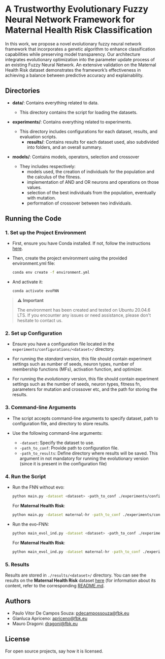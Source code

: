 # A Trustworthy Evolutionary Fuzzy Neural Network Framework for Maternal Health Risk Classification
In this work, we propose a novel evolutionary fuzzy neural network framework that incorporates a genetic algorithm to enhance classification capabilities while preserving
model transparency. Our architecture integrates evolutionary optimization into
the parameter update process of an existing Fuzzy Neural Network. An extensive
validation on the Maternal Health Risk dataset demonstrates the framework’s effectiveness in achieving a balance between predictive accuracy and explainability.

## Directories

- **data/**: Contains everything related to data.
  - This directory contains the script for loading the datasets. 

- **experiments/**: Contains everything related to experiments.
  - This directory includes configurations for each dataset, results, and evaluation scripts.
    - **results/**: Contains results for each dataset used, also subdivided into folders, and an overall summary.
    

- **models/**: Contains models, operators, selection and crossover
  - They includes respectively:
    - models used, the creation of individuals for the population and the calculus of the fitness.
    - implementation of AND and OR neurons and operations on those values.
    - selection of the best individuals from the population, eventually with mutation.
    - performation of crossover between two individuals.

## Running the Code

### 1. Set up the Project Environment

- First, ensure you have Conda installed. If not, follow the instructions [here](https://docs.conda.io/projects/conda/en/latest/user-guide/install/index.html).
- Then, create the project environment using the provided environment.yml file:
  ```bash
  conda env create -f environment.yml
  ```

- And activate it:

  ```bash
  conda activate evoFNN
  ```
> **⚠️ Important**
> 
> The environment has been created and tested on Ubuntu 20.04.6 LTS. If you encounter any issues or need assistance, please don't hesitate to contact us.
> 
### 2. Set up Configuration

- Ensure you have a configuration file located in the `experiments/configurations/<dataset>/` directory.

- For running the _standard_ version, this file should contain experiment settings such as number of seeds, neuron types, number of membership functions (MFs), activation function, and optimizer.

- For running the _evolutionary_ version, this file should contain experiment settings such as the number of seeds, neuron types, fitness fn, parameters for mutation and crossover etc, and the path for storing the results.

### 3. Command-line Arguments

- The script accepts command-line arguments to specify dataset, path to configuration file, and directory to store results.

- Use the following command-line arguments:
  - `-dataset`: Specify the dataset to use.
  - `-path_to_conf`: Provide path to configuration file.
  - `-path_to_results`: Define directory where results will be saved. This argument in not mandatory for running the evolutionary version (since it is present in the configuration file)

### 4. Run the Script

- Run the FNN without evo:
  ```bash
  python main.py -dataset <dataset> -path_to_conf ./experiments/configurations/<dataset>/<name_of_conf>.json -path_to_results ./experiments/results/<dataset>/
  ```
  For **Maternal Health Risk**:
  ```bash
  python main.py -dataset maternal-hr -path_to_conf ./experiments/configurations/maternal_hr/conf_w.json -path_to_results ./experiments/results/maternal_hr/
  ```
- Run the evo-FNN:
  ```bash
  python main_evol_ind.py -dataset <dataset> -path_to_conf ./experiments/configurations/<dataset>/<name_of_conf>.json -path_to_results ./experiments/results/<dataset>/
  ```

  For **Maternal Health Risk**:
  ```bash
  python main_evol_ind.py -dataset maternal-hr -path_to_conf ./experiments/configurations/maternal_hr/conf_w.json -path_to_results ./experiments/results/maternal_hr/
  ```

### 5. Results 

Results are stored in `./results/<dataset>/` directory. You can see the results on the **Maternal Health Risk** dataset [here](https://github.com/IDA-FBK/NeuroFuzzyProject/tree/main/experiments/results/maternal_hr) (for information about its content, refer to the corresponding [README.md](https://github.com/IDA-FBK/NeuroFuzzyProject/blob/main/experiments/results/maternal_hr/README.md). 

## Authors
- Paulo Vitor De Campos Souza: pdecampossouza@fbk.eu
- Gianluca Apriceno: apriceno@fbk.eu
- Mauro Dragoni: dragoni@fbk.eu
## License
For open source projects, say how it is licensed.
